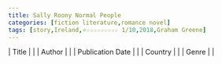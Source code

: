 ```yaml
---
title: Sally Roony Normal People
categories: [fiction literature,romance novel]
tags: [story,Ireland,⭐☆☆☆☆☆☆☆☆☆ 1/10,2018,Graham Greene]
---
```

| Title |  |
| Author |  |
| Publication Date |   |
| Country |  |
| Genre |   |
        
